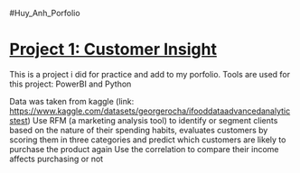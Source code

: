 #Huy_Anh_Porfolio


# [Project 1: Customer Insight](https://github.com/frijol2105/Customer_Insight)

This is a project i did for practice and add to my porfolio. Tools are used for this project: PowerBI and Python

Data was taken from kaggle (link: https://www.kaggle.com/datasets/georgerocha/ifooddataadvancedanalyticstest)
Use RFM (a marketing analysis tool) to identify or segment clients based on the nature of their spending habits, evaluates customers by scoring them in three categories and predict which customers are likely to purchase the product again
Use the correlation to compare their income affects purchasing or not
